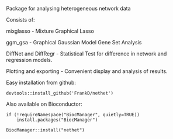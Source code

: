 Package for analysing heterogeneous network data

Consists of:

mixglasso - Mixture Graphical Lasso

ggm_gsa - Graphical Gaussian Model Gene Set Analysis

DiffNet and DiffRegr - Statistical Test for difference in network and regression models.

Plotting and exporting - Convenient display and analysis of results.

Easy installation from github: 

    devtools::install_github('FrankD/nethet')

Also available on Bioconductor:

    if (!requireNamespace("BiocManager", quietly=TRUE))
        install.packages("BiocManager")
        
    BiocManager::install("nethet")


